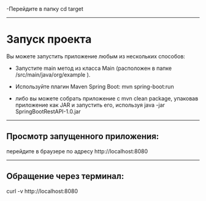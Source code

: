 -Перейдите в папку cd target
___
# Запуск проекта
Вы можете запустить приложение любым из нескольких способов:

- Запустите main метод из класса Main (расположен в папке /src/main/java/org/example ).

- Используйте плагин Maven Spring Boot: mvn spring-boot:run

- либо вы можете собрать приложение с mvn clean package, упаковав приложение как JAR и запустить его, используя java -jar SpringBootRestAPI-1.0.jar
___
## Просмотр запущенного приложения:
 перейдите в браузере по адресу http://localhost:8080
___
## Обращение через терминал:
curl -v http://localhost:8080

